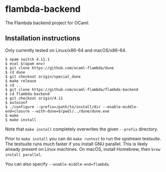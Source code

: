 # flambda-backend
The Flambda backend project for OCaml.

## Installation instructions

Only currently tested on Linux/x86-64 and macOS/x86-64.
```
$ opam switch 4.11.1
$ eval $(opam env)
$ git clone https://github.com/ocaml-flambda/dune
$ cd dune
$ git checkout origin/special_dune
$ make release
$ cd ..
$ git clone https://github.com/ocaml-flambda/flambda-backend
$ cd flambda-backend
$ git checkout origin/4.11
$ autoconf
$ ./configure --prefix=/path/to/install/dir --enable-middle-end=closure --with-dune=$(pwd)/../dune/dune.exe
$ make
$ make install
```

Note that `make install` completely overwrites the given `--prefix` directory.

Prior to `make install` you can do `make runtest` to run the upstream testsuite.  The testsuite runs much faster if you install GNU parallel.  This is likely already present on Linux machines.  On macOS, install Homebrew, then `brew install parallel`.

You can also specify `--enable-middle-end=flambda`.
